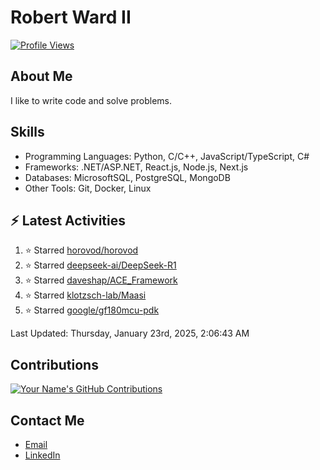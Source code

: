 
# Robert Ward II

[![Profile Views](https://komarev.com/ghpvc/?username=Robert-W-Ward)](https://github.com/Robert-W-Ward)

## About Me
I like to write code and solve problems.

## Skills
- Programming Languages: Python, C/C++, JavaScript/TypeScript, C#
- Frameworks: .NET/ASP.NET, React.js, Node.js, Next.js
- Databases: MicrosoftSQL, PostgreSQL, MongoDB
- Other Tools: Git, Docker, Linux

## :zap: Latest Activities
<!--RECENT_ACTIVITY:start-->
1. ⭐ Starred [horovod/horovod](https://github.com/horovod/horovod)
2. ⭐ Starred [deepseek-ai/DeepSeek-R1](https://github.com/deepseek-ai/DeepSeek-R1)
3. ⭐ Starred [daveshap/ACE_Framework](https://github.com/daveshap/ACE_Framework)
4. ⭐ Starred [klotzsch-lab/Maasi](https://github.com/klotzsch-lab/Maasi)
5. ⭐ Starred [google/gf180mcu-pdk](https://github.com/google/gf180mcu-pdk)
<!--RECENT_ACTIVITY:end-->

<!--RECENT_ACTIVITY:last_update-->
Last Updated: Thursday, January 23rd, 2025, 2:06:43 AM
<!--RECENT_ACTIVITY:last_update_end-->

<!--END_SECTIN:activity-->
## Contributions
[![Your Name's GitHub Contributions](https://github-readme-streak-stats.herokuapp.com/?user=Robert-W-Ward&theme=radical)](https://github.com/your-username)

## Contact Me
- [Email](mailto:robertwesleyward2019@gmail.com)
- [LinkedIn](https://linkedin.com/in/https://www.linkedin.com/in/robert-ward-ii/)
